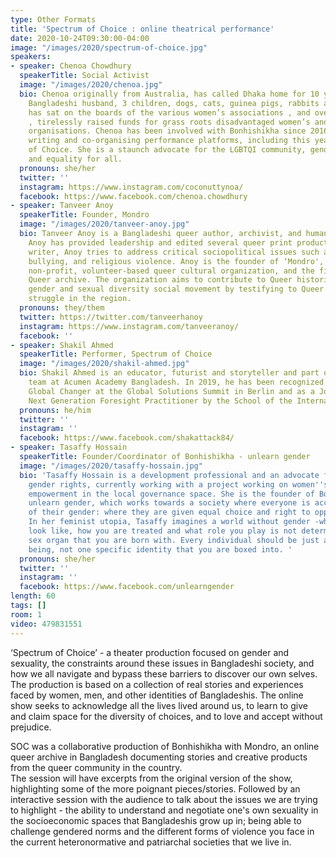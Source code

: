 ```yaml
---
type: Other Formats
title: 'Spectrum of Choice : online theatrical performance'
date: 2020-10-24T09:30:00-04:00
image: "/images/2020/spectrum-of-choice.jpg"
speakers:
- speaker: Chenoa Chowdhury
  speakerTitle: Social Activist
  image: "/images/2020/chenoa.jpg"
  bio: Chenoa originally from Australia, has called Dhaka home for 10 years with her
    Bangladeshi husband, 3 children, dogs, cats, guinea pigs, rabbits and birds. She
    has sat on the boards of the various women’s associations , and over the years
    , tirelessly raised funds for grass roots disadvantaged women’s and children’s
    organisations. Chenoa has been involved with Bonhishikha since 2016, performing,
    writing and co-organising performance platforms, including this year's Spectrum
    of Choice. She is a staunch advocate for the LGBTQI community, gender equality
    and equality for all.
  pronouns: she/her
  twitter: ''
  instagram: https://www.instagram.com/coconuttynoa/
  facebook: https://www.facebook.com/chenoa.chowdhury
- speaker: Tanveer Anoy
  speakerTitle: Founder, Mondro
  image: "/images/2020/tanveer-anoy.jpg"
  bio: Tanveer Anoy is a Bangladeshi queer author, archivist, and human rights activist.
    Anoy has provided leadership and edited several queer print productions. As a
    writer, Anoy tries to address critical sociopolitical issues such as gender binary,
    bullying, and religious violence. Anoy is the founder of ‘Mondro', a Bangladeshi
    non-profit, volunteer-based queer cultural organization, and the first-largest
    Queer archive. The organization aims to contribute to Queer historical and ongoing
    gender and sexual diversity social movement by testifying to Queer existence and
    struggle in the region.
  pronouns: they/them
  twitter: https://twitter.com/tanveerhanoy
  instagram: https://www.instagram.com/tanveeranoy/
  facebook: ''
- speaker: Shakil Ahmed
  speakerTitle: Performer, Spectrum of Choice
  image: "/images/2020/shakil-ahmed.jpg"
  bio: Shakil Ahmed is an educator, futurist and storyteller and part of the leadership
    team at Acumen Academy Bangladesh. In 2019, he has been recognized as a Young
    Global Changer at the Global Solutions Summit in Berlin and as a Joseph Jaworksi
    Next Generation Foresight Practitioner by the School of the International Futures.
  pronouns: he/him
  twitter: ''
  instagram: ''
  facebook: https://www.facebook.com/shakattack84/
- speaker: Tasaffy Hossain
  speakerTitle: Founder/Coordinator of Bonhishikha - unlearn gender
  image: "/images/2020/tasaffy-hossain.jpg"
  bio: 'Tasaffy Hossain is a development professional and an advocate for human and
    gender rights, currently working with a project working on women''s political
    empowerment in the local governance space. She is the founder of Bonhishikha -
    unlearn gender, which works towards a society where everyone is accepted irrespective
    of their gender: where they are given equal choice and right to opportunities.
    In her feminist utopia, Tasaffy imagines a world without gender -where what you
    look like, how you are treated and what role you play is not determined by the
    sex organ that you are born with. Every individual should be just another human
    being, not one specific identity that you are boxed into. '
  pronouns: she/her
  twitter: ''
  instagram: ''
  facebook: https://www.facebook.com/unlearngender
length: 60 
tags: []
room: 1
video: 479831551
---
```

‘Spectrum of Choice’ - a theater production focused on gender and sexuality, the constraints around these issues in Bangladeshi society, and how we all navigate and bypass these barriers to discover our own selves. The production is based on a collection of real stories and experiences faced by women, men, and other identities of Bangladeshis. The online show seeks to acknowledge all the lives lived around us, to learn to give and claim space for the diversity of choices, and to love and accept without prejudice.

SOC was a collaborative production of Bonhishikha with Mondro, an online queer archive in Bangladesh documenting stories and creative products from the queer community in the country.  
The session will have excerpts from the original version of the show, highlighting some of the more poignant pieces/stories. Followed by an interactive session with the audience to talk about the issues we are trying to highlight - the ability to understand and negotiate one's own sexuality in the socioeconomic spaces that Bangladeshis grow up in; being able to challenge gendered norms and the different forms of violence you face in the current heteronormative and patriarchal societies that we live in.